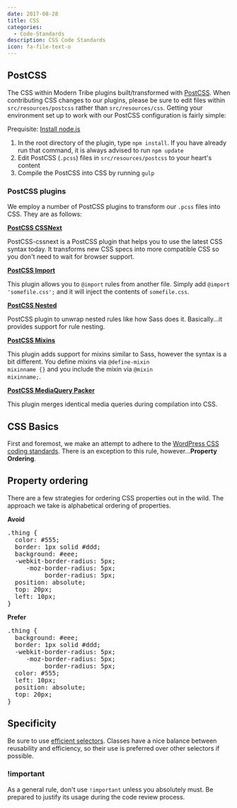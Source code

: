 ```yaml
---
date: 2017-08-28
title: CSS
categories:
  - Code-Standards
description: CSS Code Standards
icon: fa-file-text-o
---
```

## <a id="postcss"></a> PostCSS

The CSS within Modern Tribe plugins built/transformed with [PostCSS](https://github.com/postcss/postcss). When contributing CSS changes to our plugins, please
be sure to edit files within <code>src/resources/postcss</code> rather than <code>src/resources/css</code>. Getting your environment set up to work with our
PostCSS configuration is fairly simple:

Prequisite: [Install node.js](https://nodejs.org/)

1. In the root directory of the plugin, type <code>npm install</code>. If you have already run that command, it is always advised to run <code>npm update</code>
1. Edit PostCSS (<code>.pcss</code>) files in <code>src/resources/postcss</code> to your heart's content
1. Compile the PostCSS into CSS by running <code>gulp</code>

### <a id="postcss-plugins"></a> PostCSS plugins

We employ a number of PostCSS plugins to transform our <code>.pcss</code> files into CSS. They are as follows:

**[PostCSS CSSNext](http://cssnext.io/)**

PostCSS-cssnext is a PostCSS plugin that helps you to use the latest CSS syntax today. It transforms
new CSS specs into more compatible CSS so you don't need to wait for browser support.

**[PostCSS Import](https://github.com/postcss/postcss-import)**

This plugin allows you to <code>@import</code> rules from another file. Simply add <code>@import 'somefile.css';</code>
and it will inject the contents of <code>somefile.css</code>.

**[PostCSS Nested](https://github.com/postcss/postcss-nested)**

PostCSS plugin to unwrap nested rules like how Sass does it. Basically...it provides support for rule nesting.

**[PostCSS Mixins](https://github.com/postcss/postcss-mixins)**

This plugin adds support for mixins similar to Sass, however the syntax is a bit different. You define mixins via <code>@define-mixin mixinname {}</code>
and you include the mixin via <code>@mixin mixinname;</code>.

**[PostCSS MediaQuery Packer](https://github.com/hail2u/node-css-mqpacker)**

This plugin merges identical media queries during compilation into CSS.

## <a id="css-basics"></a> CSS Basics

First and foremost, we make an attempt to adhere to the [WordPress CSS coding standards](http://make.wordpress.org/core/handbook/coding-standards/css/).
There is an exception to this rule, however...**Property Ordering**.

## <a id="css-property-ordering"></a> Property ordering

There are a few strategies for ordering CSS properties out in the wild. The approach we take is alphabetical ordering of properties.

**Avoid**

<pre>
.thing {
  color: #555;
  border: 1px solid #ddd;
  background: #eee;
  -webkit-border-radius: 5px;
     -moz-border-radius: 5px;
          border-radius: 5px;
  position: absolute;
  top: 20px;
  left: 10px;
}
</pre>

**Prefer**

<pre>
.thing {
  background: #eee;
  border: 1px solid #ddd;
  -webkit-border-radius: 5px;
     -moz-border-radius: 5px;
          border-radius: 5px;
  color: #555;
  left: 10px;
  position: absolute;
  top: 20px;
}
</pre>

## <a id="css-specificity"></a> Specificity

Be sure to use [efficient selectors](http://csswizardry.com/2011/09/writing-efficient-css-selectors/).
Classes have a nice balance between reusability and efficiency, so their use is preferred over other
selectors if possible.

### !important

As a general rule, don't use `!important` unless you absolutely must. Be prepared to justify its
usage during the code review process.